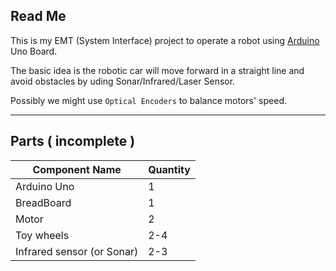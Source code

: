 ## Read Me

This is my EMT (System Interface) project to operate a robot using [Arduino](http://www.arduino.cc/) Uno Board.

The basic idea is the robotic car will move forward in a straight line and avoid obstacles by uding Sonar/Infrared/Laser Sensor.

Possibly we might use `Optical Encoders` to balance motors' speed.

***

## Parts ( incomplete )

Component Name 		|	Quantity
---------------		|	---------  
Arduino Uno			|	1
BreadBoard			|	1
Motor				|	2
Toy wheels			|	2-4
Infrared sensor (or Sonar)		|	2-3
